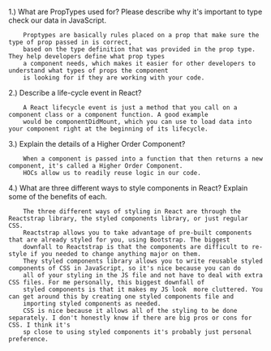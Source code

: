 1.) What are PropTypes used for? Please describe why it's important to type check our data in JavaScript.

        Proptypes are basically rules placed on a prop that make sure the type of prop passed in is correct, 
        based on the type definition that was provided in the prop type. They help developers define what prop types
        a component needs, which makes it easier for other developers to understand what types of props the component
        is looking for if they are working with your code.

2.) Describe a life-cycle event in React?

        A React lifecycle event is just a method that you call on a component class or a component function. A good example
        would be componentDidMount, which you can use to load data into your component right at the beginning of its lifecycle.

3.) Explain the details of a Higher Order Component?

        When a component is passed into a function that then returns a new component, it's called a Higher Order Component.
        HOCs allow us to readily reuse logic in our code.

4.) What are three different ways to style components in React? Explain some of the benefits of each.

        The three different ways of styling in React are through the Reactstrap library, the styled components library, or just regular CSS.
        Reactstrap allows you to take advantage of pre-built components that are already styled for you, using Bootstrap. The biggest
        downfall to Reactstrap is that the components are difficult to re-style if you needed to change anything major on them.
        They styled components library allows you to write reusable styled components of CSS in JavaScript, so it's nice because you can do
        all of your styling in the JS file and not have to deal with extra CSS files. For me personally, this biggest downfall of
        styled components is that it makes my JS look  more cluttered. You can get around this by creating one styled components file and
        importing styled components as needed.
        CSS is nice because it allows all of the styling to be done separately. I don't honestly know if there are big pros or cons for CSS. I think it's
        sp close to using styled components it's probably just personal preference. 